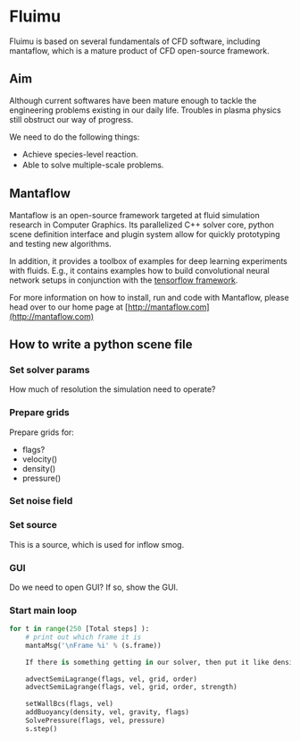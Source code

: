 # Fluimu

Fluimu is based on several fundamentals of CFD software, including mantaflow, which is a mature product of CFD open-source framework. 

## Aim

Although current softwares have been  mature enough to tackle the engineering problems existing in our daily life. Troubles in plasma physics still obstruct our way of progress.

We need to do the following things:

- Achieve species-level reaction. 
- Able to solve multiple-scale problems.　

## Mantaflow

Mantaflow is an open-source framework targeted at fluid simulation research in Computer Graphics.
Its parallelized C++ solver core, python scene definition interface and plugin system allow for quickly prototyping and testing new algorithms. 

In addition, it provides a toolbox of examples for deep learning experiments with fluids. E.g., it contains examples
how to build convolutional neural network setups in conjunction with the [tensorflow framework](https://www.tensorflow.org).

For more information on how to install, run and code with Mantaflow, please head over to our home page at
[http://mantaflow.com](http://mantaflow.com)

## How to write a python scene file

### Set solver params

How much of resolution the simulation need to operate?

### Prepare grids

Prepare grids for:

- flags?
- velocity()
- density()
- pressure()

### Set noise field

### Set source

This is a source, which is used for inflow smog.

### GUI

Do we need to open GUI? If so, show the GUI.

### Start main loop

```python
for t in range(250 [Total steps] ):
    # print out which frame it is 
    mantaMsg('\nFrame %i' % (s.frame))
    
    If there is something getting in our solver, then put it like densityInflow()
    
    advectSemiLagrange(flags, vel, grid, order)
    advectSemiLagrange(flags, vel, grid, order, strength)
    
    setWallBcs(flags, vel)
    addBuoyancy(density, vel, gravity, flags)
    SolvePressure(flags, vel, pressure)
    s.step()
```

